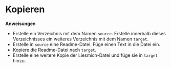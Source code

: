 # Kopieren

**Anweisungen**
* Erstelle ein Verzeichnis mit dem Namen `source`. Erstelle innerhalb dieses Verzeichnisses ein weiteres Verzeichnis mit dem Namen `target`.
* Erstelle in `source` eine Readme-Datei. Füge einen Text in die Datei ein.
* Kopiere die Readme-Datei nach `target`.
* Erstelle eine weitere Kopie der Liesmich-Datei und füge sie in `target` hinzu.
